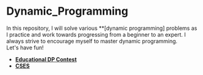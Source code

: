 # Dynamic_Programming
In this repository, I will solve various **[dynamic programming] problems as I practice and work towards progressing from a beginner to an expert. I always strive to encourage myself to master dynamic programming.</br>
Let's have fun! </br>
- **[Educational DP Contest](https://atcoder.jp/contests/dp/tasks?fbclid=IwAR3mAxqFpZyp5DMfUlvdxYuEb_SINPvi9TYFDEckHQj6cpCSxdiGDQCs_Uc)**
- **[CSES](https://cses.fi/problemset/)**
